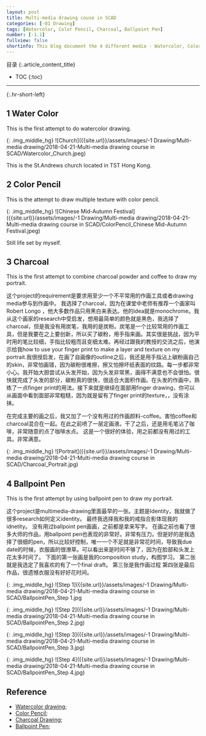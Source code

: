 ```yaml
---
layout: post
title: Multi-media drawing couse in SCAD
categories: [-01 Drawing]
tags: [Watercolor, Color Pencil, Charcoal, Ballpoint Pen]
number: [-1.1]
fullview: false
shortinfo: This blog document the 4 different media - Watercolor, Color Pencil, Charcoal, Ballpoint Pen - drawing.
---
```

目录
{:.article_content_title}

* TOC
{:toc}

---
{:.hr-short-left}

## 1 Water Color

This is the first attempt to do watercolor drawing.

{: .img_middle_hg}
![Church]({{site.url}}/assets/images/-1 Drawing/Multi-media drawing/2018-04-21-Multi-media drawing course in SCAD/Watercolor_Church.jpeg)


This is the St.Andrews church located in TST Hong Kong.


## 2 Color Pencil

This is the attempt to draw multiple texture with color pencil.

{: .img_middle_hg}
![Chinese Mid-Autumn Festival]({{site.url}}/assets/images/-1 Drawing/Multi-media drawing/2018-04-21-Multi-media drawing course in SCAD/ColorPencil_Chinese Mid-Autumn Festival.jpeg)

Still life set by myself.

## 3 Charcoal

This is the first attempt to combine charcoal powder and coffee to draw my portrait.


这个project的requirement是要求用至少一个不平常用的作画工具或者drawing media参与到作画中。
我选择了charcoal，因为在课堂中老师有推荐一个画家叫Robert Longo ，他大多数作品只用黑白来表达。他的idea就是monochrome。我从这个画家的research中受启发，想用最简单的颜色就是黑色，我选择了charcoal，但是我没有用炭笔，我用的是炭粉。炭笔是一个比较常用的作画工具，但是我要在之上要创新，所以买了碳粉，用手指来画。其实很是挑战，因为平时用的笔比较细，手指比较粗而且变细太难。再经过跟我的教授的交流之后，他演示给我how to use your finger print to make a layer and texture on my portrait.我很授启发，在画了自画像的outline之后，我还是用手指沾上碳粉画自己的skin，非常怕画错，因为碳粉很难擦，擦又怕擦坏纸表面的纹路。每一步都非常小心。我开始大胆尝试从头发开始，因为头发非常黑，画得不满意也不会很怕。很快就完成了头发的部分，碳粉真的很快，很适合大面积作画。在头发的作画中，熟练了一点finger print的用法。接下来就是继续在面部用finger drawing，你可以从画面中看到面部非常粗糙，因为就是留有了finger print的texture，，没有涂抹。

在完成主要的画之后，我又加了一个没有用过的作画颜料-coffee。害怕coffee和charcoal混合在一起。在此之前喷了一层定画液。干了之后，还是用毛笔沾了咖啡，非常随意的点了咖啡水点。
这是一个很好的体验，用之前都没有用过的工具。非常满意。

{: .img_middle_hg}
![Portrait]({{site.url}}/assets/images/-1 Drawing/Multi-media drawing/2018-04-21-Multi-media drawing course in SCAD/Charcoal_Portrait.jpg)

## 4 Ballpoint Pen

This is the first attempt by using ballpoint pen to draw my portrait.

这个project是multimedia-drawing里面最早的一张。主题是Identity，我就做了很多research如何定义identity。
最终我选择我和我的戒指合影体现我的idnetity。
没有用过ballpoint pen画画，之前都是拿来写字。
在画之前也看了很多大师的作品，用ballpoint pen也表现的非常好。非常有压力。但是好的是我选择了很细的pen，所以比较好控制，唯一一个不足就是非常花时间，导致我due date的时候，衣服画的很潦草。可以看出来是时间不够了，因为在脸部和头发上花太多时间了。
下面的第一张画是我的composition study，构图学习。
第二张就是我选定了我喜欢的有了一个final  draft。
第三张是我作画过程
第四张是最后作品，很遗憾衣服没有好好花时间。



{: .img_middle_hg}
![Step 1]({{site.url}}/assets/images/-1 Drawing/Multi-media drawing/2018-04-21-Multi-media drawing course in SCAD/BallpointPen_Step 1.jpg


{: .img_middle_hg}
![Step 2]({{site.url}}/assets/images/-1 Drawing/Multi-media drawing/2018-04-21-Multi-media drawing course in SCAD/BallpointPen_Step 2.jpg)

{: .img_middle_hg}
![Step 3]({{site.url}}/assets/images/-1 Drawing/Multi-media drawing/2018-04-21-Multi-media drawing course in SCAD/BallpointPen_Step 3.jpg)

{: .img_middle_hg}
![Step 4]({{site.url}}/assets/images/-1 Drawing/Multi-media drawing/2018-04-21-Multi-media drawing course in SCAD/BallpointPen_Step 4.jpg)



## Reference

- [Watercolor drawing](https://www.youtube.com/watch?v=qDqpmSwyHqQ);
- [Color Pencil](https://www.youtube.com/watch?v=5ucIphuuioA);
- [Charcoal Drawing](https://www.youtube.com/watch?v=gP5WYXRfmM4);
- [Ballpoint Pen](https://www.youtube.com/watch?v=wuVJGGfzDFE);




